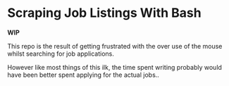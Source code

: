 # Scraping Job Listings With Bash

**WIP**

This repo is the result of getting frustrated with the over use of the mouse whilst searching for job applications.

However like most things of this ilk, the time spent writing probably would have been better spent applying for the actual jobs.. 
